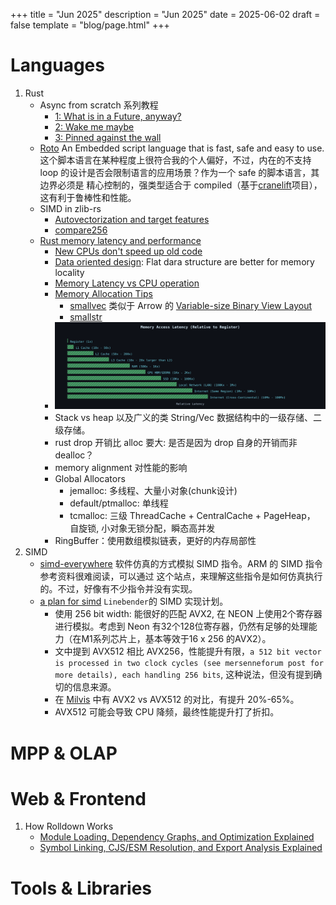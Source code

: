 +++
title = "Jun 2025"
description = "Jun 2025"
date = 2025-06-02
draft = false
template = "blog/page.html"
+++

# Languages
1. Rust
   - Async from scratch 系列教程
     - [1: What is in a Future, anyway?](https://natkr.com/2025-04-10-async-from-scratch-1/)
     - [2: Wake me maybe](https://natkr.com/2025-04-15-async-from-scratch-2/)
     - [3: Pinned against the wall ](https://natkr.com/2025-05-22-async-from-scratch-3/)
   - [Roto](https://github.com/NLnetLabs/roto) An Embedded script language that is fast, safe and easy to use.
     这个脚本语言在某种程度上很符合我的个人偏好，不过，内在的不支持 loop 的设计是否会限制语言的应用场景？作为一个 safe 的脚本语言，其边界必须是
     精心控制的，强类型适合于 compiled（基于[cranelift](https://cranelift.dev)项目），这有利于鲁棒性和性能。
   - SIMD in zlib-rs
     - [Autovectorization and target features](https://tweedegolf.nl/en/blog/153/simd-in-zlib-rs-part-1-autovectorization-and-target-features)
     - [compare256](https://tweedegolf.nl/en/blog/155/simd-in-zlib-rs-part-2-compare256)
   - [Rust memory latency and performance](https://developerlife.com/2025/05/19/rust-mem-latency/)
     - [New CPUs don't speed up old code](https://www.youtube.com/watch?v=m7PVZixO35c&feature=youtu.be)
     - [Data oriented design](https://youtu.be/WwkuAqObplU): Flat dara structure are better for memory locality
     - [Memory Latency vs CPU operation](https://youtu.be/Dhn-JgZaBWo)
     - [Memory Allocation Tips](https://youtu.be/pJ-FRRB5E84&t=1831)
       - [smallvec](https://docs.rs/smallvec/latest/smallvec/struct.SmallVec.html) 类似于 Arrow 的 [Variable-size Binary View Layout](https://arrow.apache.org/docs/format/Columnar.html#variable-size-binary-view-layout)
       - [smallstr](https://docs.rs/smallstr/0.3.0/smallstr/)
     - ![memory_latency.svg](memory_latency.svg)
     - Stack vs heap 以及广义的类 String/Vec 数据结构中的一级存储、二级存储。
     - rust drop 开销比 alloc 要大: 是否是因为 drop 自身的开销而非 dealloc？
     - memory alignment 对性能的影响
     - Global Allocators
       - jemalloc: 多线程、大量小对象(chunk设计)
       - default/ptmalloc:  单线程
       - tcmalloc: 三级 ThreadCache + CentralCache + PageHeap， 自旋锁, 小对象无锁分配，瞬态高并发
     - RingBuffer：使用数组模拟链表，更好的内存局部性
2. SIMD
   - [simd-everywhere](https://github.com/simd-everywhere/simde) 软件仿真的方式模拟 SIMD 指令。ARM 的 SIMD 指令参考资料很难阅读，可以通过
     这个站点，来理解这些指令是如何仿真执行的。不过，好像有不少指令并没有实现。
   - [a plan for simd](https://linebender.org/blog/a-plan-for-simd/) `Linebender`的 SIMD 实现计划。
     - 使用 256 bit width: 能很好的匹配 AVX2, 在 NEON 上使用2个寄存器进行模拟。考虑到 Neon 有32个128位寄存器，仍然有足够的处理能力（在M1系列芯片上，基本等效于16 x 256 的AVX2）。
     - 文中提到 AVX512 相比 AVX256，性能提升有限，`a 512 bit vector is processed in two clock cycles (see mersenneforum post for more details), each handling 256 bits`, 
       这种说法，但没有提到确切的信息来源。
     - 在 [Milvis](https://mp.weixin.qq.com/s?__biz=MzUzMDI5OTA5NQ==&mid=2247487111&idx=1&sn=6d0577675df2d7649c78434d7c3aa3df&chksm=fb8cd799a5e3c39b87e6073f8b27607da43498205097d82bb4ef383ccadeb708fb48f098d0f0#rd)
       中有 AVX2 vs AVX512 的对比，有提升 20%-65%。
     - AVX512 可能会导致 CPU 降频，最终性能提升打了折扣。

# MPP & OLAP

# Web & Frontend
1. How Rolldown Works 
   - [Module Loading, Dependency Graphs, and Optimization Explained](https://www.atriiy.dev/blog/rolldown-module-loader-and-dependency-graph)
   - [Symbol Linking, CJS/ESM Resolution, and Export Analysis Explained](https://www.atriiy.dev/blog/rolldown-link-stage-symbol-linking-resolution)


# Tools & Libraries

